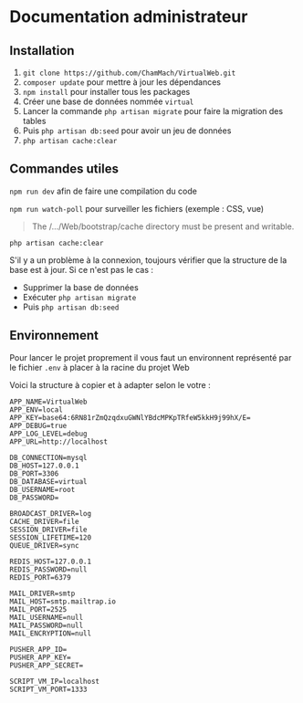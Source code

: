 Documentation administrateur
================

Installation
-------------

1. `git clone https://github.com/ChamMach/VirtualWeb.git`
2. `composer update` pour mettre à jour les dépendances
3. `npm install` pour installer tous les packages
4. Créer une base de données nommée `virtual`
5. Lancer la commande `php artisan migrate` pour faire la migration des tables
6. Puis `php artisan db:seed` pour avoir un jeu de données
7. `php artisan cache:clear`


Commandes utiles
----------------
`npm run dev` afin de faire une compilation du code

`npm run watch-poll` pour surveiller les fichiers (exemple : CSS, vue)


> The /.../Web/bootstrap/cache directory must be present and writable.

    php artisan cache:clear

S'il y a un problème à la connexion, toujours vérifier que la structure de la base est à jour. Si ce n'est pas le cas :

- Supprimer la base de données
- Exécuter `php artisan migrate`
- Puis `php artisan db:seed`


Environnement
-------------
Pour lancer le projet proprement il vous faut un environnent représenté par le fichier `.env` à placer à la racine du projet Web

Voici la structure à copier et à adapter selon le votre :

    APP_NAME=VirtualWeb
    APP_ENV=local
    APP_KEY=base64:6RN81rZmQzqdxuGWNlYBdcMPKpTRfeW5kkH9j99hX/E=
    APP_DEBUG=true
    APP_LOG_LEVEL=debug
    APP_URL=http://localhost

    DB_CONNECTION=mysql
    DB_HOST=127.0.0.1
    DB_PORT=3306
    DB_DATABASE=virtual
    DB_USERNAME=root
    DB_PASSWORD=

    BROADCAST_DRIVER=log
    CACHE_DRIVER=file
    SESSION_DRIVER=file
    SESSION_LIFETIME=120
    QUEUE_DRIVER=sync

    REDIS_HOST=127.0.0.1
    REDIS_PASSWORD=null
    REDIS_PORT=6379

    MAIL_DRIVER=smtp
    MAIL_HOST=smtp.mailtrap.io
    MAIL_PORT=2525
    MAIL_USERNAME=null
    MAIL_PASSWORD=null
    MAIL_ENCRYPTION=null

    PUSHER_APP_ID=
    PUSHER_APP_KEY=
    PUSHER_APP_SECRET=

    SCRIPT_VM_IP=localhost
    SCRIPT_VM_PORT=1333
